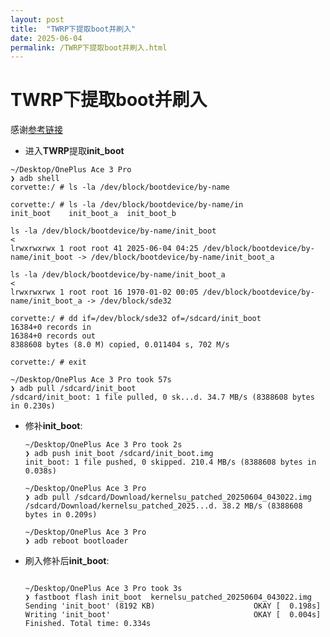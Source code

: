```yaml
---
layout: post
title:  "TWRP下提取boot并刷入"
date: 2025-06-04
permalink: /TWRP下提取boot并刷入.html
---
```




# TWRP下提取boot并刷入

感谢[参考链接](https://www.getdroidtips.com/extract-init_boot-without-downloading-firmware/#Extract-Init-boot-from-Device-Using-ADB-Commands)

* 进入**TWRP**提取**init_boot**

```shell
~/Desktop/OnePlus Ace 3 Pro
❯ adb shell
corvette:/ # ls -la /dev/block/bootdevice/by-name

corvette:/ # ls -la /dev/block/bootdevice/by-name/in
init_boot    init_boot_a  init_boot_b

ls -la /dev/block/bootdevice/by-name/init_boot                                 <
lrwxrwxrwx 1 root root 41 2025-06-04 04:25 /dev/block/bootdevice/by-name/init_boot -> /dev/block/bootdevice/by-name/init_boot_a

ls -la /dev/block/bootdevice/by-name/init_boot_a                               <
lrwxrwxrwx 1 root root 16 1970-01-02 00:05 /dev/block/bootdevice/by-name/init_boot_a -> /dev/block/sde32

corvette:/ # dd if=/dev/block/sde32 of=/sdcard/init_boot
16384+0 records in
16384+0 records out
8388608 bytes (8.0 M) copied, 0.011404 s, 702 M/s

corvette:/ # exit

~/Desktop/OnePlus Ace 3 Pro took 57s
❯ adb pull /sdcard/init_boot
/sdcard/init_boot: 1 file pulled, 0 sk...d. 34.7 MB/s (8388608 bytes in 0.230s)

```

* 修补**init_boot**:

  ```shell
  ~/Desktop/OnePlus Ace 3 Pro took 2s
  ❯ adb push init_boot /sdcard/init_boot.img
  init_boot: 1 file pushed, 0 skipped. 210.4 MB/s (8388608 bytes in 0.038s)
  
  ~/Desktop/OnePlus Ace 3 Pro
  ❯ adb pull /sdcard/Download/kernelsu_patched_20250604_043022.img
  /sdcard/Download/kernelsu_patched_2025...d. 38.2 MB/s (8388608 bytes in 0.209s)
  
  ~/Desktop/OnePlus Ace 3 Pro
  ❯ adb reboot bootloader
  ```

  

* 刷入修补后**init_boot**:

  ```shell
  
  ~/Desktop/OnePlus Ace 3 Pro took 3s
  ❯ fastboot flash init_boot  kernelsu_patched_20250604_043022.img
  Sending 'init_boot' (8192 KB)                      OKAY [  0.198s]
  Writing 'init_boot'                                OKAY [  0.004s]
  Finished. Total time: 0.334s
  
  ```

  